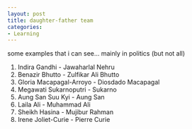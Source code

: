 ```yaml
---
layout: post
title: daughter-father team
categories:
- Learning
---
```



some examples that i can see... mainly in politics (but not all)

1. Indira Gandhi - Jawaharlal Nehru
2. Benazir Bhutto - Zulfikar Ali Bhutto
3. Gloria Macapagal-Arroyo - Diosdado Macapagal
4. Megawati Sukarnoputri - Sukarno
5. Aung San Suu Kyi - Aung San
6. Laila Ali - Muhammad Ali
7. Sheikh Hasina - Mujibur Rahman
8. Irene Joliet-Curie - Pierre Curie
